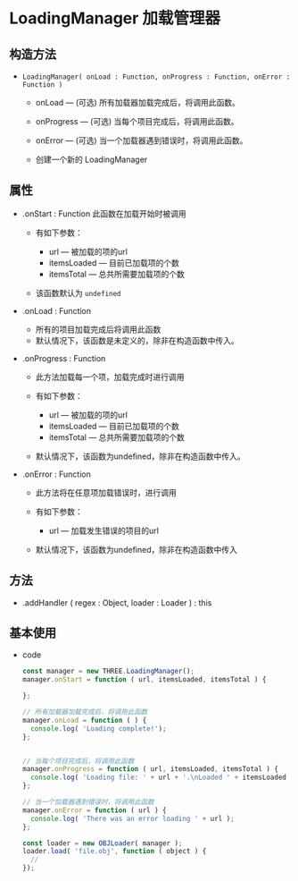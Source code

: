 # LoadingManager 加载管理器

## 构造方法

+ `LoadingManager( onLoad : Function, onProgress : Function, onError : Function )`

  + onLoad — (可选) 所有加载器加载完成后，将调用此函数。
  + onProgress — (可选) 当每个项目完成后，将调用此函数。
  + onError — (可选) 当一个加载器遇到错误时，将调用此函数。

  + 创建一个新的 LoadingManager

## 属性

+ .onStart : Function 此函数在加载开始时被调用

  + 有如下参数：

    + url — 被加载的项的url
    + itemsLoaded — 目前已加载项的个数
    + itemsTotal — 总共所需要加载项的个数

  + 该函数默认为 `undefined`

+ .onLoad : Function

  + 所有的项目加载完成后将调用此函数
  + 默认情况下，该函数是未定义的，除非在构造函数中传入。

+ .onProgress : Function

  + 此方法加载每一个项，加载完成时进行调用
  + 有如下参数：

    + url — 被加载的项的url
    + itemsLoaded — 目前已加载项的个数
    + itemsTotal — 总共所需要加载项的个数

  + 默认情况下，该函数为undefined，除非在构造函数中传入。

+ .onError : Function

  + 此方法将在任意项加载错误时，进行调用

  + 有如下参数：
    + url — 加载发生错误的项目的url

  + 默认情况下，该函数为undefined，除非在构造函数中传入

## 方法

+ .addHandler ( regex : Object, loader : Loader ) : this

## 基本使用

+ code

  ```js
  const manager = new THREE.LoadingManager();
  manager.onStart = function ( url, itemsLoaded, itemsTotal ) {

  };

  // 所有加载器加载完成后，将调用此函数
  manager.onLoad = function ( ) {
    console.log( 'Loading complete!');
  };


  // 当每个项目完成后，将调用此函数
  manager.onProgress = function ( url, itemsLoaded, itemsTotal ) {
    console.log( 'Loading file: ' + url + '.\nLoaded ' + itemsLoaded + ' of ' + itemsTotal + ' files.' );
  };

  // 当一个加载器遇到错误时，将调用此函数
  manager.onError = function ( url ) {
    console.log( 'There was an error loading ' + url );
  };

  const loader = new OBJLoader( manager );
  loader.load( 'file.obj', function ( object ) {
    //
  });
  ```
